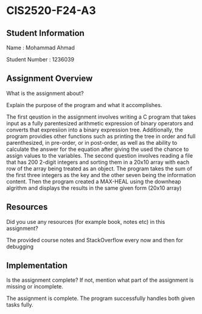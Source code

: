 # CIS2520-F24-A3

## Student Information 
Name : Mohammad Ahmad

Student Number : 1236039

## Assignment Overview
What is the assignment about?  

Explain the purpose of the program and what it accomplishes.

The first qeustion in the assignment involves writing a C program that takes input as a fully parentesized  arithmetic expression of binary operators and converts that expresiion into a binary expression tree. Additionally, the program providies other functions such as printing the tree in order and full parenthesized, in pre-order, or in post-order, as well as the ability to calculate the answer for the equation after giving the used the chance to assign values to the variables. The second question involves reading a file that has 200 2-digit integers and sorting them in a 20x10 array with each row of the array being treated as an object. The program takes the sum of the first three integers as the key and the other seven being the information content. Then the program created a MAX-HEAL using the downheap algrithm and displays the results in the same given form (20x10 array)


## Resources 
Did you use any resources (for example book, notes etc) in this assignment?

The provided course notes and StackOverflow every now and then for debugging

## Implementation
Is the assignment complete? If not, mention what part of the assignment is missing or incomplete.

The assignment is complete. The program successfully handles both given tasks fully.
